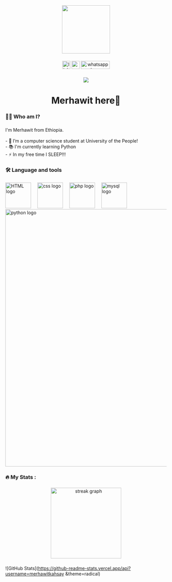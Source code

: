 <div align="center">
  <img height="150" src="https://media.tenor.com/-6m2vqRjKDEAAAAj/geek-girl.gif"  />
</div>


###

<div align="center">
 <img src="https://img.shields.io/static/v1?message=LinkedIn&logo=linkedin&label=&color=0077B5&logoColor=white&labelColor=&style=for-the-badge" height="25" alt="linkedin logo"  />
 <img src="https://img.shields.io/static/v1?message=Youtube&logo=youtube&label=&color=FF0000&logoColor=white&labelColor=&style=for-the-badge" height="25" alt="youtube logo"  />
 <img src= "https://tse4.mm.bing.net/th/id/OIP.J-b9RgAu3d1FpU6G9zjWhAHaEc?r=0&rs=1&pid=ImgDetMain&o=7&rm=3" height="25" width = "90" alt="whatsapp logo"  />
</div>

###

<div align="center">
  <img src="https://visitor-badge.laobi.icu/badge?page_id=maurodesouza.maurodesouza&"  />
</div>

###

<h1 align="center">Merhawit here👋</h1>

###

<h3 align="left">👩‍💻  Who am I?</h3>

###

<p align="left">I'm Merhawit from Ethiopia.<br><br>- 🔭 I’m a computer science student at University of the People!<br>- 📚 I'm currently learning Python<br>- ⚡ In my free time I SLEEP!!!</p>

###

<h3 align="left">🛠 Language and tools</h3>

###

<div align="left">
  <img src= "https://3.bp.blogspot.com/-RaQkWMDZh2M/VxNsYbqan6I/AAAAAAAACSQ/vNUFQVEmiaAgQTgnx3WUY7U7Tq5G9gvKgCLcB/s1600/html-editor-.png" height="80" alt="HTML logo"  />
  <img width="12" />
  <img src="https://th.bing.com/th/id/R.8e95479da2c5e493b835c8533c2d5ba5?rik=FsLtwf5wKb0A1Q&riu=http%3a%2f%2fdevlup.com%2fwp-content%2fuploads%2f2013%2f07%2fcss-logo.jpg&ehk=Uo3AKi7cKWanVe2acMOfLUQizY9rREpU0%2boUjHzShMI%3d&risl=&pid=ImgRaw&r=0" height="80" alt="css logo"  />
  <img width="12" />
   <img src= "https://tse3.mm.bing.net/th/id/OIP.CmR_xQULrXJrBNo7Q4EUYgHaHa?r=0&rs=1&pid=ImgDetMain&o=7&rm=3" height="80" alt="php logo"  />
  <img width="12" />
   <img src= "https://tse1.mm.bing.net/th/id/OIP.udMXCQ1YIOPXBQJv5BvM_wHaEo?r=0&rs=1&pid=ImgDetMain&o=7&rm=3" height="80" alt="mysql logo"  />
  <img width="12" />
  <img src="https://static.vecteezy.com/system/resources/previews/012/697/295/non_2x/3d-python-programming-language-logo-free-png.png" height="800" alt="python logo"  />
</div>

###

<h3 align="left">🔥   My Stats :</h3>

###

<div align="center">
  <img src="https://streak-stats.demolab.com?user=maurodesouza&locale=en&mode=daily&theme=dark&hide_border=false&border_radius=5&order=3" height="220" alt="streak graph"  />
</div>

###
![GitHub Stats](https://github-readme-stats.vercel.app/api?username=merhawitkahsay &theme=radical)
